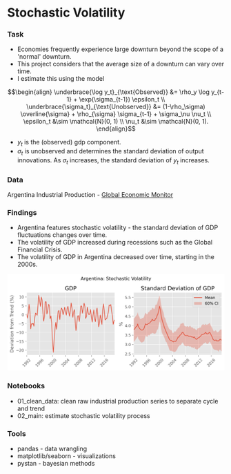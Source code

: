 # Stochastic Volatility


### Task
- Economies frequently experience large downturn beyond the scope of a 'normal' downturn.
- This project considers that the average size of a downturn can vary over time. 
- I estimate this using the model

```math
\begin{align}
\underbrace{\log y_t}_{\text{Observed}} &= \rho_y \log y_{t-1} + \exp(\sigma_{t-1}) \epsilon_t \\
\underbrace{\sigma_t}_{\text{Unobserved}} &= (1-\rho_\sigma) \overline{\sigma} + \rho_{\sigma} \sigma_{t-1} + \sigma_\nu \nu_t \\
\epsilon_t &\sim \mathcal{N}(0, 1) \\
\nu_t &\sim \mathcal{N}(0, 1).
\end{align}
```
- $y_t$ is the (observed) gdp component.
- $\sigma_t$ is unobserved and determines the standard deviation of output innovations. As $\sigma_t$ increases, the standard deviation of $y_t$ increases.

### Data
Argentina Industrial Production - [Global Economic Monitor](https://databank.worldbank.org/source/global-economic-monitor-(gem))


### Findings
- Argentina features stochastic volatility - the standard deviation of GDP fluctuations changes over time. 
- The volatility of GDP increased during recessions such as the Global Financial Crisis.
- The volatility of GDP in Argentina decreased over time, starting in the 2000s.

![blah](./fig/argentina_stochastic_volatility.png)

### Notebooks
- 01_clean_data: clean raw industrial production series to separate cycle and trend
- 02_main: estimate stochastic volatility process

### Tools
- pandas - data wrangling
- matplotlib/seaborn - visualizations
- pystan - bayesian methods